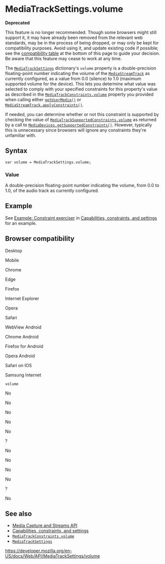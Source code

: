 MediaTrackSettings.volume
=========================

**Deprecated**

This feature is no longer recommended. Though some browsers might still support it, it may have already been removed from the relevant web standards, may be in the process of being dropped, or may only be kept for compatibility purposes. Avoid using it, and update existing code if possible; see the [compatibility table](#browser_compatibility) at the bottom of this page to guide your decision. Be aware that this feature may cease to work at any time.

The [`MediaTrackSettings`](../mediatracksettings) dictionary's `volume` property is a double-precision floating-point number indicating the volume of the [`MediaStreamTrack`](../mediastreamtrack) as currently configured, as a value from 0.0 (silence) to 1.0 (maximum supported volume for the device). This lets you determine what value was selected to comply with your specified constraints for this property's value as described in the [`MediaTrackConstraints.volume`](../mediatrackconstraints/volume) property you provided when calling either [`getUserMedia()`](../mediadevices/getusermedia) or [`MediaStreamTrack.applyConstraints()`](../mediastreamtrack/applyconstraints).

If needed, you can determine whether or not this constraint is supported by checking the value of [`MediaTrackSupportedConstraints.volume`](../mediatracksupportedconstraints/volume) as returned by a call to [`MediaDevices.getSupportedConstraints()`](../mediadevices/getsupportedconstraints). However, typically this is unnecessary since browsers will ignore any constraints they're unfamiliar with.

Syntax
------

    var volume = MediaTrackSettings.volume;

### Value

A double-precision floating-point number indicating the volume, from 0.0 to 1.0, of the audio track as currently configured.

Example
-------

See [Example: Constraint exerciser](#) in [Capabilities, constraints, and settings](../media_streams_api/constraints) for an example.

Browser compatibility
---------------------

Desktop

Mobile

Chrome

Edge

Firefox

Internet Explorer

Opera

Safari

WebView Android

Chrome Android

Firefox for Android

Opera Android

Safari on IOS

Samsung Internet

`volume`

No

No

No

No

No

?

No

No

No

No

?

No

See also
--------

-   [Media Capture and Streams API](../media_streams_api)
-   [Capabilities, constraints, and settings](../media_streams_api/constraints)
-   [`MediaTrackConstraints.volume`](../mediatrackconstraints/volume)
-   [`MediaTrackSettings`](../mediatracksettings)

<a href="https://developer.mozilla.org/en-US/docs/Web/API/MediaTrackSettings/volume" class="_attribution-link">https://developer.mozilla.org/en-US/docs/Web/API/MediaTrackSettings/volume</a>
